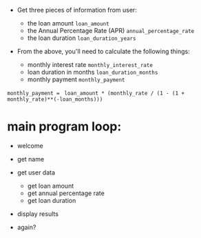 - Get three pieces of information from user:
  - the loan amount `loan_amount`
  - the Annual Percentage Rate (APR) `annual_percentage_rate`
  - the loan duration `loan_duration_years`

- From the above, you'll need to calculate the following things:
  - monthly interest rate `monthly_interest_rate`
  - loan duration in months `loan_duration_months`
  - monthly payment `monthly_payment`

`monthly_payment = `
`loan_amount * (monthly_rate / (1 - (1 + monthly_rate)**(-loan_months)))`

# main program loop:
- welcome
- get name

- get user data
  - get loan amount
  - get annual percentage rate
  - get loan duration

- display results

- again?
